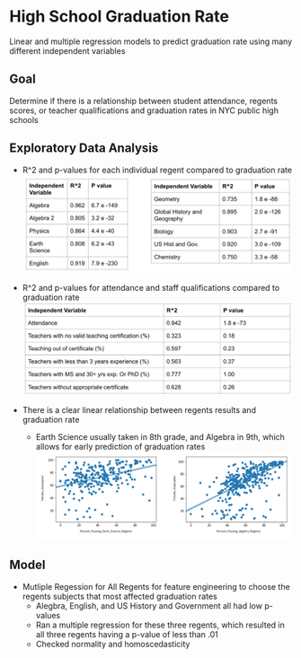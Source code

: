 # High School Graduation Rate
Linear and multiple regression models to predict graduation rate using many different independent variables

## Goal
Determine if there is a relationship between student attendance, regents scores, or teacher qualifications and graduation rates in NYC public high schools

## Exploratory Data Analysis
- R^2 and p-values for each individual regent compared to graduation rate
![alt text](https://github.com/gracejihaepark/hs_gradrate/blob/master/readme%20images/Screen%20Shot%202020-06-15%20at%204.15.31%20PM.png?raw=true)

- R^2 and p-values for attendance and staff qualifications compared to graduation rate
![alt text](https://github.com/gracejihaepark/hs_gradrate/blob/master/readme%20images/Screen%20Shot%202020-06-15%20at%204.19.38%20PM.png?raw=true)

- There is a clear linear relationship between regents results and graduation rate
  - Earth Science usually taken in 8th grade, and Algebra in 9th, which allows for early prediction of graduation rates
![alt text](https://github.com/gracejihaepark/hs_gradrate/blob/master/readme%20images/Screen%20Shot%202020-06-15%20at%204.21.25%20PM.png?raw=true)

## Model
- Mutliple Regession for All Regents for feature engineering to choose the regents subjects that most affected graduation rates
  - Alegbra, English, and US History and Government all had low p-values
  - Ran a multiple regression for these three regents, which resulted in all three regents having a p-value of less than .01
  - Checked normality and homoscedasticity

